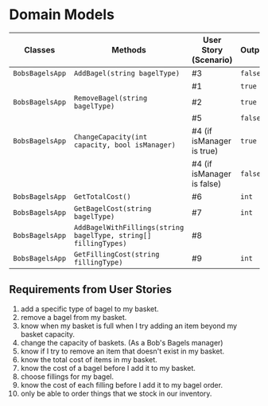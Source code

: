 # Domain Models

| Classes         | Methods                                                         | User Story (Scenario)      | Outputs |
|-----------------|-----------------------------------------------------------------|----------------------------|---------|
| `BobsBagelsApp` | `AddBagel(string bagelType)`                                    | #3                         | `false` |
|                 |                                                                 | #1                         | `true`  |
| `BobsBagelsApp` | `RemoveBagel(string bagelType)`                                 | #2                         | `true`  |
|                 |                                                                 | #5                         | `false` |
| `BobsBagelsApp` | `ChangeCapacity(int capacity, bool isManager)`                  | #4 (if isManager is true)  | `true`  |
|                 |                                                                 | #4 (if isManager is false) | `false` |
| `BobsBagelsApp` | `GetTotalCost()`                                                | #6                         | `int`   |
| `BobsBagelsApp` | `GetBagelCost(string bagelType)`                                | #7                         | `int`   |
| `BobsBagelsApp` | `AddBagelWithFillings(string bagelType, string[] fillingTypes)` | #8                         |         |
| `BobsBagelsApp` | `GetFillingCost(string fillingType)`                            | #9                         | `int`   |

## Requirements from User Stories
1. add a specific type of bagel to my basket.
2. remove a bagel from my basket.
3. know when my basket is full when I try adding an item beyond my basket capacity.
4. change the capacity of baskets. (As a Bob's Bagels manager)
5. know if I try to remove an item that doesn't exist in my basket.
6. know the total cost of items in my basket.
7. know the cost of a bagel before I add it to my basket.
8. choose fillings for my bagel.
9.  know the cost of each filling before I add it to my bagel order.
10. only be able to order things that we stock in our inventory.
